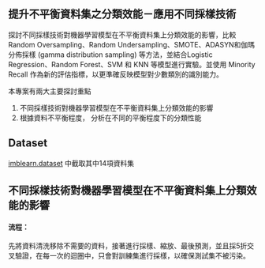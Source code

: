 ## 提升不平衡資料集之分類效能－應用不同採樣技術
探討不同採樣技術對機器學習模型在不平衡資料集上分類效能的影響，比較Random Oversampling、Random Undersampling、SMOTE、ADASYN和伽瑪分佈採樣 (gamma distribution sampling) 等方法，並結合Logistic Regression、Random Forest、SVM 和 KNN 等模型進行實驗。並使用 Minority Recall 作為新的評估指標，以更準確反映模型對少數類別的識別能力。

本專案有兩大主要探討重點
1. 不同採樣技術對機器學習模型在不平衡資料集上分類效能的影響
2. 根據資料不平衡程度， 分析在不同的平衡程度下的分類性能

Dataset
---
[imblearn.dataset](https://imbalanced-learn.org/stable/datasets/index.html) 中截取其中14項資料集

不同採樣技術對機器學習模型在不平衡資料集上分類效能的影響
---
#### 流程：
先將資料清洗移除不需要的資料，接著進行採樣、縮放、最後預測，並且採5折交叉驗證，在每一次的迴圈中，只會對訓練集進行採樣，以確保測試集不被污染。
